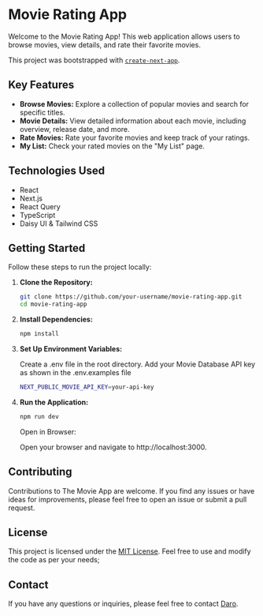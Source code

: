 # Movie Rating App

Welcome to the Movie Rating App! This web application allows users to browse movies, view details, and rate their favorite movies.

This project was bootstrapped with [`create-next-app`](https://github.com/vercel/next.js/tree/canary/packages/create-next-app).

## Key Features

- **Browse Movies:** Explore a collection of popular movies and search for specific titles.
- **Movie Details:** View detailed information about each movie, including overview, release date, and more.
- **Rate Movies:** Rate your favorite movies and keep track of your ratings.
- **My List:** Check your rated movies on the "My List" page.

## Technologies Used

- React
- Next.js
- React Query
- TypeScript
- Daisy UI & Tailwind CSS

## Getting Started

Follow these steps to run the project locally:

1. **Clone the Repository:**
   ```bash
   git clone https://github.com/your-username/movie-rating-app.git
   cd movie-rating-app
   ```
2. **Install Dependencies:**
   ```bash
   npm install
   ```
3. **Set Up Environment Variables:**

    Create a .env file in the root directory.
    Add your Movie Database API key as shown in the .env.examples file

    ```bash
    NEXT_PUBLIC_MOVIE_API_KEY=your-api-key
    ```

4. **Run the Application:**

    ```bash
    npm run dev
    ```

    Open in Browser:
    
    Open your browser and navigate to http://localhost:3000.

## Contributing
Contributions to The Movie App are welcome. If you find any issues or have ideas for improvements, please feel free to open an issue or submit a pull request.

## License

This project is licensed under the [MIT License](LICENSE). Feel free to use and modify the code as per your needs;

## Contact

If you have any questions or inquiries, please feel free to contact [Daro](https://github.com/Daro007).